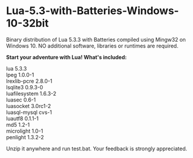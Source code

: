 # Lua-5.3-with-Batteries-Windows-10-32bit  
Binary distribution of Lua 5.3.3 with Batteries compiled using Mingw32 on Windows 10. NO additional software, libraries or runtimes are required.  

**Start your adventure with Lua! What's included:**  

lua 5.3.3    
lpeg 1.0.0-1  
lrexlib-pcre 2.8.0-1  
lsqlite3 0.9.3-0  
luafilesystem 1.6.3-2  
luasec 0.6-1  
luasocket 3.0rc1-2  
luasql-mysql cvs-1  
luautf8 0.1.1-1  
md5 1.2-1  
microlight 1.0-1  
penlight 1.3.2-2  

Unzip it anywhere and run test.bat. Your feedback is strongly appreciated.
